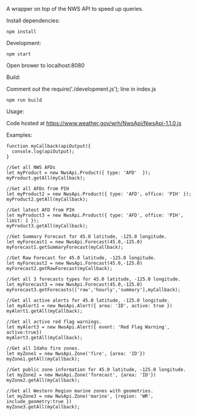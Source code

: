 A wrapper on top of the NWS API to speed up queries.


Install dependencies: 
```
npm install
```

Development: 
```
npm start
```
Open brower to localhost:8080


Build:

Comment out the require('./development.js'); line in index.js
```
npm run build
```

Usage: 

Code hosted at https://www.weather.gov/wrh/NwsApi/NwsApi-1.1.0.js

Examples: 

```
function myCallback(apiOutput){
  console.log(apiOutput);
}

//Get all NWS AFDs
let myProduct = new NwsApi.Product({ type: 'AFD'  });
myProduct.getAll(myCallback);

//Get all AFDs from PIH
let myProduct2 = new NwsApi.Product({ type: 'AFD', office: 'PIH' });
myProduct2.getAll(myCallback);

//Get latest AFD from PIH
let myProduct3 = new NwsApi.Product({ type: 'AFD', office: 'PIH', limit: 1 });
myProduct3.getAll(myCallback); 

//Get Summary Forecast for 45.0 latitude, -125.0 longitude.
let myForecast1 = new NwsApi.Forecast(45.0,-125.0)
myForecast1.getSummaryForecast(myCallback);

//Get Raw Forecast for 45.0 latitude, -125.0 longitude.
let myForecast2 = new NwsApi.Forecast(45.0,-125.0)
myForecast2.getRawForecast(myCallback);

//Get all 3 forecasts types for 45.0 latitude, -125.0 longitude.
let myForecast3 = new NwsApi.Forecast(45.0,-125.0)
myForecast3.getForecasts(['raw','hourly','summary'],myCallback);

//Get all active alerts for 45.0 latitude, -125.0 longitude.
let myAlert1 = new NwsApi.Alert({ area: 'ID', active: true })
myAlert1.getAll(myCallback);

//Get all active red flag warnings.
let myAlert3 = new NwsApi.Alert({ event: 'Red Flag Warning', active:true})
myAlert3.getAll(myCallback);

//Get all Idaho fire zones.
let myZone1 = new NwsApi.Zone('fire', {area: 'ID'})
myZone1.getAll(myCallback);

//Get public zone information for 45.0 latitude, -125.0 longitude.
let myZone2 = new NwsApi.Zone('forecast', {area: 'ID'})
myZone2.getAll(myCallback);

//Get all Western Region marine zones with geometries.
let myZone3 = new NwsApi.Zone('marine', {region: 'WR', include_geometry:true })
myZone3.getAll(myCallback);


```